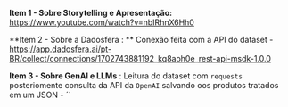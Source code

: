 **Item 1 - Sobre Storytelling e Apresentação:** https://www.youtube.com/watch?v=nbIRhnX6Hh0

**Item  2 - Sobre a Dadosfera : ** Conexão feita com a API do dataset - https://app.dadosfera.ai/pt-BR/collect/connections/1702743881192_kq8aoh0e_rest-api-msdk-1.0.0

**Item 3 - Sobre GenAI e LLMs** : Leitura do dataset com `requests` posteriomente consulta da API da `OpenAI` salvando oos produtos tratados em um JSON - ´´
